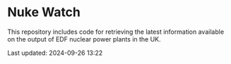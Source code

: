 # Nuke Watch

This repository includes code for retrieving the latest information available on the output of EDF nuclear power plants in the UK.

Last updated: 2024-09-26 13:22